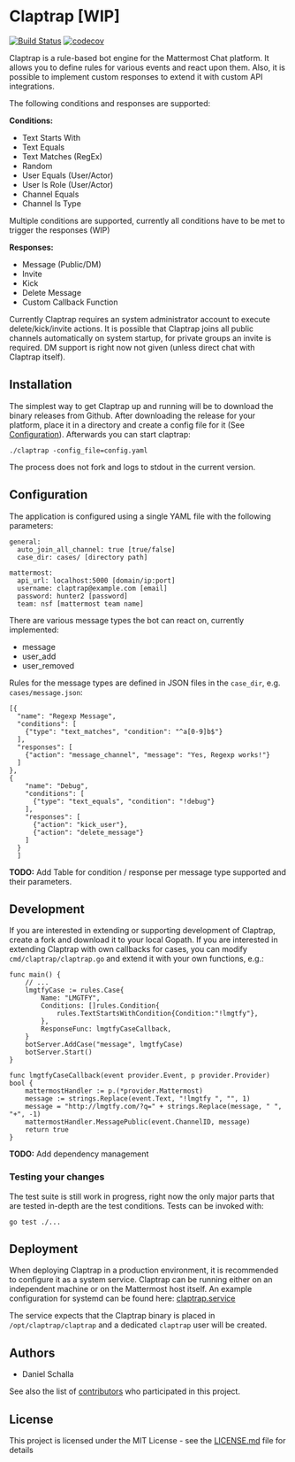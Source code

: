 # Claptrap [WIP]
[![Build Status](https://travis-ci.org/DSchalla/Claptrap.svg?branch=master)](https://travis-ci.org/DSchalla/Claptrap)
[![codecov](https://codecov.io/gh/DSchalla/Claptrap/branch/master/graph/badge.svg)](https://codecov.io/gh/DSchalla/Claptrap)

Claptrap is a rule-based bot engine for the Mattermost Chat platform. It allows you to define rules for various events
and react upon them. Also, it is possible to implement custom responses to extend it with custom API integrations.

The following conditions and responses are supported:

**Conditions:**

* Text Starts With
* Text Equals
* Text Matches (RegEx)
* Random
* User Equals (User/Actor)
* User Is Role (User/Actor)
* Channel Equals
* Channel Is Type

Multiple conditions are supported, currently all conditions have to be met to trigger the responses (WIP)

**Responses:**

* Message (Public/DM)
* Invite
* Kick
* Delete Message
* Custom Callback Function

Currently Claptrap requires an system administrator account to execute delete/kick/invite actions. It is possible that
Claptrap joins all public channels automatically on system startup, for private groups an invite is required. DM support
is right now not given (unless direct chat with Claptrap itself).

## Installation

The simplest way to get Claptrap up and running will be to download the binary releases from Github. 
After downloading the release for your platform, place it in a directory and create a config file for
it (See [Configuration](#Configuration)). Afterwards you can start claptrap:

```
./claptrap -config_file=config.yaml
```

The process does not fork and logs to stdout in the current version.

## Configuration

The application is configured using a single YAML file with the following parameters:
```
general:
  auto_join_all_channel: true [true/false]
  case_dir: cases/ [directory path]

mattermost:
  api_url: localhost:5000 [domain/ip:port]
  username: claptrap@example.com [email]
  password: hunter2 [password]
  team: nsf [mattermost team name]
```

There are various message types the bot can react on, currently implemented:

* message
* user_add
* user_removed

Rules for the message types are defined in JSON files in the `case_dir`, e.g. `cases/message.json`:

```
[{
  "name": "Regexp Message",
  "conditions": [
    {"type": "text_matches", "condition": "^a[0-9]b$"}
  ],
  "responses": [
    {"action": "message_channel", "message": "Yes, Regexp works!"}
  ]
},
{
    "name": "Debug",
    "conditions": [
      {"type": "text_equals", "condition": "!debug"}
    ],
    "responses": [
      {"action": "kick_user"},
      {"action": "delete_message"}
    ]
  }
  ]
```

**TODO:** Add Table for condition / response per message type supported and their parameters.

## Development

If you are interested in extending or supporting development of Claptrap, create a fork and download it to your local
Gopath. If you are interested in extending Claptrap with own callbacks for cases, you can modify `cmd/claptrap/claptrap.go`
and extend it with your own functions, e.g.:

```
func main() {
    // ...
	lmgtfyCase := rules.Case{
		Name: "LMGTFY",
		Conditions: []rules.Condition{
			rules.TextStartsWithCondition{Condition:"!lmgtfy"},
		},
		ResponseFunc: lmgtfyCaseCallback,
	}
	botServer.AddCase("message", lmgtfyCase)
	botServer.Start()
}

func lmgtfyCaseCallback(event provider.Event, p provider.Provider) bool {
	mattermostHandler := p.(*provider.Mattermost)
	message := strings.Replace(event.Text, "!lmgtfy ", "", 1)
	message = "http://lmgtfy.com/?q=" + strings.Replace(message, " ", "+", -1)
	mattermostHandler.MessagePublic(event.ChannelID, message)
	return true
}

```

**TODO:** Add dependency management

### Testing your changes

The test suite is still work in progress, right now the only major parts that are tested in-depth are the test conditions.
Tests can be invoked with:

```
go test ./...
```

## Deployment

When deploying Claptrap in a production environment, it is recommended to configure it as a system service. Claptrap
can be running either on an independent machine or on the Mattermost host itself. An example configuration for systemd
can be found here: [claptrap.service](contrib/systemd/claptrap.service)

The service expects that the Claptrap binary is placed in `/opt/claptrap/claptrap` and a dedicated `claptrap` user will
be created.


## Authors

* Daniel Schalla

See also the list of [contributors](https://github.com/dschalla/claptrap/contributors) who participated in this project.

## License

This project is licensed under the MIT License - see the [LICENSE.md](LICENSE.md) file for details
